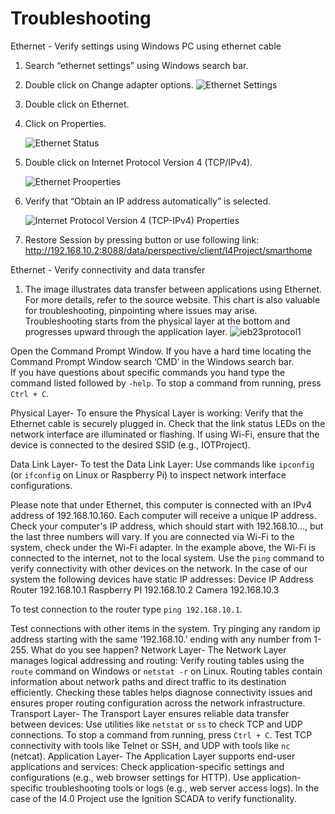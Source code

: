 # Troubleshooting
Ethernet - Verify settings using Windows PC using ethernet cable
1. Search “ethernet settings” using Windows search bar.
2. Double click on Change adapter options.
   ![Ethernet Settings](https://github.com/user-attachments/assets/405834df-6ddc-40ef-93c7-ccc00f8f6d7a)
3. Double click on Ethernet.
4. Click on Properties.
   
   ![Ethernet Status](https://github.com/user-attachments/assets/e105e93d-9ab3-4ca1-9910-3e4b6637564c)

5. Double click on Internet Protocol Version 4 (TCP/IPv4).

   ![Ethernet Prooperties](https://github.com/user-attachments/assets/62cd93aa-09f8-46f5-a0b1-928f7255cc72)

6. Verify that “Obtain an IP address automatically” is selected.

    ![Internet Protocol Version 4 (TCP-IPv4) Properties](https://github.com/user-attachments/assets/4287082b-46f7-495e-994e-c55a2cc08b14)

7. Restore Session by pressing button or use following link: http://192.168.10.2:8088/data/perspective/client/I4Project/smarthome 


Ethernet - Verify connectivity and data transfer

1. The image illustrates data transfer between applications using Ethernet. For more details, refer to the source website. This chart is also valuable for troubleshooting, pinpointing where issues may arise. Troubleshooting starts from the physical layer at the bottom and progresses upward through the application layer.
![ieb23protocol1](https://github.com/user-attachments/assets/a2bcc21b-4e64-4a1d-9d79-986144985ba6)

Open the Command Prompt Window.  If you have a hard time locating the Command Prompt Window search ‘CMD’ in the Windows search bar.  
If you have questions about specific commands you hand type the command listed followed by `-help`.
To stop a command from running, press `Ctrl + C`.

Physical Layer- To ensure the Physical Layer is working:
Verify that the Ethernet cable is securely plugged in.
Check that the link status LEDs on the network interface are illuminated or flashing.
If using Wi-Fi, ensure that the device is connected to the desired SSID (e.g., IOTProject).


Data Link Layer- To test the Data Link Layer:
Use commands like `ipconfig` (or `ifconfig` on Linux or Raspberry Pi) to inspect network interface configurations.

Please note that under Ethernet, this computer is connected with an IPv4 address of 192.168.10.160. Each computer will receive a unique IP address. Check your computer's IP address, which should start with 192.168.10..., but the last three numbers will vary. If you are connected via Wi-Fi to the system, check under the Wi-Fi adapter. In the example above, the Wi-Fi is connected to the internet, not to the local system.
Use the `ping` command to verify connectivity with other devices on the network.  In the case of our system the following devices have static IP addresses:
Device
IP Address
Router
192.168.10.1
Raspberry PI
192.168.10.2
Camera
192.168.10.3



To test connection to the router type  `ping 192.168.10.1`.

Test connections with other items in the system.
Try pinging any random ip address starting with the same ‘192.168.10.’ ending with any number from 1-255.  What do you see happen?
Network Layer- The Network Layer manages logical addressing and routing:
Verify routing tables using the `route` command on Windows or `netstat -r` on Linux. Routing tables contain information about network paths and direct traffic to its destination efficiently. Checking these tables helps diagnose connectivity issues and ensures proper routing configuration across the network infrastructure.  
Transport Layer- The Transport Layer ensures reliable data transfer between devices:
Use utilities like `netstat` or `ss` to check TCP and UDP connections. To stop a command from running, press `Ctrl + C`.
Test TCP connectivity with tools like Telnet or SSH, and UDP with tools like `nc` (netcat).
Application Layer- The Application Layer supports end-user applications and services:
Check application-specific settings and configurations (e.g., web browser settings for HTTP).
Use application-specific troubleshooting tools or logs (e.g., web server access logs).
In the case of the I4.0 Project use the Ignition SCADA to verify functionality.
